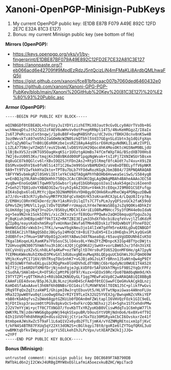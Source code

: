 # Xanoni-OpenPGP-Minisign-PubKeys

1) My current OpenPGP public key:
(E1DB E87B F079 A49E 892C  12FD 2E7C E32A 81C3 E127)
2) Bonus: my current Minisign public key (see bottom of file)

**Mirrors (OpenPGP):**

- https://keys.openpgp.org/vks/v1/by-fingerprint/E1DBE87BF079A49E892C12FD2E7CE32A81C3E127
- https://anonpaste.org/?eb066acd6e42709f#9MpdEzRdzJ5ntQcizLjN4mFMaKLi8ArdbQMLhwaFQ5ji
- https://gist.github.com/xanoni/fce81bfbcaac007b7060ded6460432e0
- https://github.com/xanoni/Xanoni-GPG-PGP-PubKey/blob/main/Xanoni%20GitHub%20Key%20(81C3E127)%20%E2%80%93%20Public.asc

**Armor (OpenPGP):**

```
-----BEGIN PGP PUBLIC KEY BLOCK-----

mQINBGDf0tEBEADL+hsFUzyJu1YDYizizhETMiX0Jaut9cGvOLcy0AUrTVsOb+8G
wchNmoqDtuJth2JQ12zFAEV6uWHvVv0otPnepRRNpl14T5/4NvKeHRGgzZ/I8aIx
2s6TJPeRcuszCotbnqwj/1p8uB8F+OaqM4BShPzu/dC3vUv/fBKHJ8cnv8nKSw4B
3oz0WvskTcA97eU5h2JaGOmNcWZN0SzkQTbhl5Vd37GEgnSLd1btn3g1dQiFgXqn
2afCqZyNOlw/TnB0iQEoR0Kzbe1xsRZ18AyA4qOSsrE6HzKguNdNKLILaKzIVPIL
L1ZLA775NnjwYZmQ5f/euV2bvWLlvD8SYUzH29Qoc4hK4MosOKtcHG5NeM9BLjdU
ilBjBxXVSJzsUKTG95OagHxqKSir1UOztgAUmBs74fCmfWXpTAG/BSzdXB7O0Hs8
7W2j6vzU0053Kv/tmqjKn39BVBKdd00UP1pqpNgWvak+tsIzPj72XNIWSUr5Bsxm
8q8uGCO7k0QGlcv6lrXBvIOQ2SJtFDn2As2+Rtp5lRmqf8fcAUdt7u74xu+X9iZ8
EbSMvxUeOhVI6x0foNlSi43T1C26wJm99SGxVBAMUDH3/aVeBxDTBELyffV6pNKR
9A9+Tt9TVIwfkkHYaIkto+TPT8u7bLb7YFOdwRozKGgkJbm3B84/7IRPNQARAQAB
tBFYYW5vbmkgR2l0SHViIEtleYkCVAQTAQgAPhYhBOHb6HvweaSeiSwS/S584yqB
w+EnBQJg39LRAhsDBQkHhh75BQsJCAcCBhUKCQgLAgQWAgMBAh4BAheAAAoJEC58
4yqBw+EnoGoQAKlTqwH97pSGwbsrlyAyd1bGbReppsUJasIsAak54ge2si6IeenO
Z+Geh2lTQ81uUvYXBAD3GIw/SsyhIyAkZ3OXu+V4mk3tcEOqxJI9M8O1CSEFufqp
8IK4sDqbx6loELMtYcjQpe3D2NmM09XvYDH8gy0COHk6RxuMheCWg4PDNguzDBwB
a7J/ds+sB3cR7iyBxhuyMRTPX3bFqCvXmQXrK53sKnanRCXJpL4/LQqU0JIrp7Ay
Z/EM8HiCORnYHIkDerdzjNxY1AsRVcDilqITs7C7TsPLmJyyQFSzoGCk2faK59oD
GPHvSZHj5MUVlL1ygLlVDvTQSRWFrrUmapzLhY4e7WnWaS8EgJsZq9Q0Ks4DhkIV
SLUmXdgcjqyJKqY3+u2G+/8S6byLMDCklX4riEiO8RwMNHcc75y3fOM44e0oIdaN
og+5ea9N2nk1Sok5I0Vi/xicZKtvzvSrfE8UQurPPQwAv2aQHI6mquqUfpguZoJg
PjBqKiuh3HEBpimBff9kTIXZ+RKTZBI3EIym33hdXfkbcbiBzqfeVvvjlZldKdzM
gZIpBq/eaysKoDxhmSRvpTvmUnNanIWufa6TMm4dEDsk1zT9dQvWbUYjFhneFD2C
NmHWSSd36rxWxb3+i7FKi/w+wwYbgkNeu3jo14lIxW7gdfH5reAX6LgDuQINBGDf
0tEBEAC2ihTBAgQSbDzJBGySy24MnQCt8+BiE73uEH5+EIxi0HEqbvJPLkyQGxGR
2dOBhfs+JfHua+SNFV0p0Ig2cm9tYABwu34XfNaea8qLr65avqVgUDDUNh6IsK5U
7KgalbKoqeLKLRamKPa7FbSosC5LlO4xs0L+YWoZFtZMDnpcK3IGp4BTYpcDWjts
T2UHvoq9N30075hWAfnu3h10Cc4JQtjCgD9KdJjSwHX+vorLBW65Jv/3fdn3VzXE
UXCyVnUiyzXZv5Lnh8LAfq4KwP+ozTWfgltD7Hrs0uPIU652QonMF6He/gA7IpyN
fCEMHoKWmsNuhIXNxD3PKvGXl3dG8uxgNEeuMwqX6LQEpquUCbGhWsJ9iFQmO69W
VMjkcKvyPC1716V/0hTRsqTOoSnhK7+vGJBja9GJsLKTrBRnn1J5aNtnQw4gP9IY
Njd5SUW6YfmhvEKLguibCRDgPmx0lU4DVhdLdTYBNjC6br6pdyNcU0WUE1T4A52X
kE7f2jtIe6RDVfXM0fDrjNjndnFgjeJgLkVDF0r5AFUXkhTMgnSf9BS2YqQcFPFz
CSudhA/SHAlmb+LR+OTSKcCpMtP6jOF97/Kuzx+GEOxS9RcrDo07BA0bqNm9d/Kh
I9TYTZPl+yQTTKHuh1+R0ibDA2KNUOyGLf1qg7MEwFaGVp8C2wARAQABiQI8BBgB
CAAmFiEE4dvoe/B5pJ6JLBL9LnzjKoHD4ScFAmDf0tECGwwFCQeGHvkACgkQLnzj
KoHD4SfaAxAAvel3h6Nf6h0BNBsrECG4szlfLMVWFN56lTOIN1J5C+plikfPwGvs
2Rq9TFqQxZqItzakWPI/GhipmI0wJrqtEbuvUt5/HLVFTwtNpaiGwas4ANnoFLUo
HRa323pwW8Ywu0qtiooOwg0Xw2rRIYI9TLeIk32U25YVEXJg/BwnqmNZcVRkiYEP
+bB0rKbAOqfvsZsDWe68gptGZKUib0fDOAn0mFZWitaplI6VHVQzFOzk1GIC9eEL
NjFDtIksp3ravzm0ttPG9v8pkvOcS+0xFkrcQQcNEhxzj2l4+5ghx1STCehdnPMw
2J2V7mYYjWi+ycTf0C7TXNGO7/fovKbTTxYRZyoKbB0VCiswMdqTu1C6mhpW77lh
QWKYRLTNjzdmrWWG6gbpgHWj94qkSSxpuBR/b9ouSYtVORjNdnOo6/6x0Xv4fT9I
6Ih1SVVOfHh8hRHgKO+dGssU2V4jjCtrie7GxTUz30MSRyakCbCI6OvskxrZe41f
8tmbpeAJWsXwZc5T9aFl1L6aQ1V2x6ydb2FTLTjmK4/vYdZNMgREtoixm1pTjKvC
t/kFN4S4BTR87FXUq5qY22Xt3dON2S+cBGlkqyi78t0/goRIe6lZYTGqfQRXL3uU
owBMKtqbfkvIWqcpFjicgrYi5ELkehIhJLPcVpx/utXEAPZWJkIjJJQ=
=2YPf
-----END PGP PUBLIC KEY BLOCK-----
```

**Bonus (Minisign):**

```
untrusted comment: minisign public key D8C8689F7AB790DB
RWTbkLd6n2jI2CWxJ4URBgIMYW8xEGlLafmiA5oezxkuBZHC/WpiTacD
```
